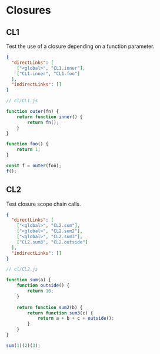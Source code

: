 # Closures

## CL1
[//]: # (MAIN: global)
Test the use of a closure depending on a function parameter.

```json
{
  "directLinks": [
    ["<global>", "CL1.inner"],
    ["CL1.inner", "CL1.foo"]
  ],
  "indirectLinks": []
}
```
```js
// cl/CL1.js

function outer(fn) {
    return function inner() {
        return fn();
    }
}

function foo() {
    return 1;
}

const f = outer(foo);
f();
```
[//]: # (END)

## CL2
[//]: # (MAIN: global)
Test closure scope chain calls.

```json
{
  "directLinks": [
    ["<global>", "CL2.sum"],
    ["<global>", "CL2.sum2"],
    ["<global>", "CL2.sum3"],
    ["CL2.sum3", "CL2.outside"]
  ],
  "indirectLinks": []
}
```
```js
// cl/CL2.js

function sum(a) {
    function outside() {
        return 10;
    }
    
    return function sum2(b) {
        return function sum3(c) {
            return a + b + c + outside();
        }
    }
}

sum(1)(2)(3);
```
[//]: # (END)